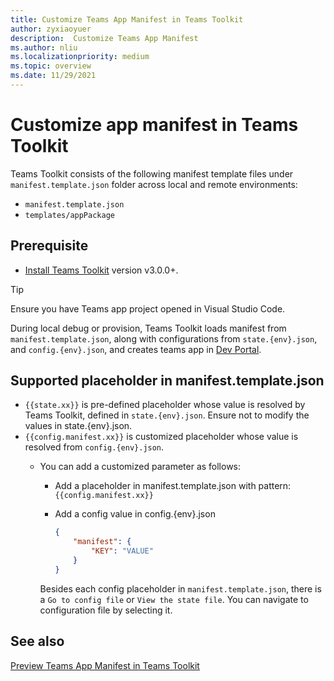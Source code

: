 ```yaml
---
title: Customize Teams App Manifest in Teams Toolkit
author: zyxiaoyuer
description:  Customize Teams App Manifest
ms.author: nliu
ms.localizationpriority: medium
ms.topic: overview
ms.date: 11/29/2021
---
```


# Customize app manifest in Teams Toolkit

Teams Toolkit consists of the following manifest template files under `manifest.template.json` folder across local and remote environments:

* `manifest.template.json`
* `templates/appPackage`


## Prerequisite

* [Install Teams Toolkit](https://marketplace.visualstudio.com/items?itemName=TeamsDevApp.ms-teams-vscode-extension) version v3.0.0+.

> [!TIP]
> Ensure you have Teams app project opened in Visual Studio Code.

During local debug or provision, Teams Toolkit loads manifest from `manifest.template.json`, along with configurations from `state.{env}.json`, and `config.{env}.json`, and creates teams app in [Dev Portal](https://dev.teams.microsoft.com/apps).


## Supported placeholder in manifest.template.json

* `{{state.xx}}` is pre-defined placeholder whose value is resolved by Teams Toolkit, defined in `state.{env}.json`. Ensure not to modify the values in state.{env}.json.
* `{{config.manifest.xx}}` is customized placeholder whose value is resolved from `config.{env}.json`.
  * You can add a customized parameter as follows:
    * Add a placeholder in manifest.template.json with pattern: `{{config.manifest.xx}}`
    * Add a config value in config.{env}.json

        ```json
        {
            "manifest": {
                "KEY": "VALUE"
            }
        }
        ```

    Besides each config placeholder in `manifest.template.json`, there is a `Go to config file` or `View the state file`. You can navigate to configuration file by selecting it.

## See also

[Preview Teams App Manifest in Teams Toolkit](TeamsFx-manifest-preview.md)
